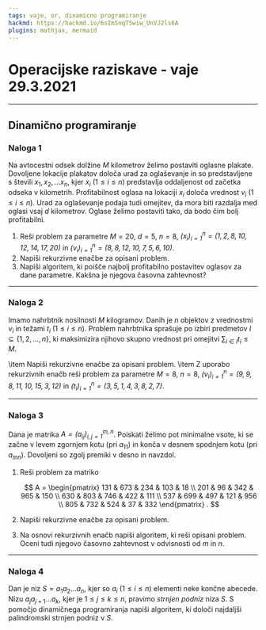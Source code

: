 ```yaml
---
tags: vaje, or, dinamicno programiranje
hackmd: https://hackmd.io/6sImSnqTSwiw_UnVJ2ls6A
plugins: mathjax, mermaid
---
```

# Operacijske raziskave - vaje 29.3.2021

---

## Dinamično programiranje

### Naloga 1

Na avtocestni odsek dolžine $M$ kilometrov želimo postaviti oglasne plakate. Dovoljene lokacije plakatov določa urad za oglaševanje in so predstavljene s števili ${x_1}, {x_2}, \dots {x_n}$, kjer ${x_i}$ ($1 \le i \le n$) predstavlja oddaljenost od začetka odseka v kilometrih. Profitabilnost oglasa na lokaciji ${x_i}$ določa vrednost ${v_i}$ ($1 \le i \le n$). Urad za oglaševanje podaja tudi omejitev, da mora biti razdalja med oglasi vsaj $d$ kilometrov. Oglase želimo postaviti tako, da bodo čim bolj profitabilni.

1. Reši problem za parametre $M = 20$, $d = 5$, $n = 8$, <i>$(x_i)_{i=1}^n = (1, 2, 8, 10, 12, 14, 17, 20)$</i> in <i>$(v_i)_{i=1}^n = (8, 8, 12, 10, 7, 5, 6, 10)$</i>.
2. Napiši rekurzivne enačbe za opisani problem.
3. Napiši algoritem, ki poišče najbolj profitabilno postavitev oglasov za dane parametre. Kakšna je njegova časovna zahtevnost?

---

### Naloga 2

Imamo nahrbtnik nosilnosti $M$ kilogramov. Danih je $n$ objektov z vrednostmi ${v_i}$ in težami ${t_i}$ ($1 \le i \le n$). Problem nahrbtnika sprašuje po izbiri predmetov $I \subseteq \{1, 2, \dots, n\}$, ki maksimizira njihovo skupno vrednost pri omejitvi $\sum_{i \in I} t_i \le M$.

\item Napiši rekurzivne enačbe za opisani problem.
\item Z uporabo rekurzivnih enačb reši problem za parametre $M = 8$, $n = 8$, <i>$(v_i)_{i=1}^n = (9, 9, 8, 11, 10, 15, 3, 12)$</i> in <i>$(t_i)_{i=1}^n = (3, 5, 1, 4, 3, 8, 2, 7)$</i>.

---

### Naloga 3

Dana je matrika <i>$A = (a_{ij})_{i,j=1}^{m,n}$</i>. Poiskati želimo pot minimalne vsote, ki se začne v levem zgornjem kotu (pri ${a_{11}}$) in konča v desnem spodnjem kotu (pri ${a_{mn}}$). Dovoljeni so zgolj premiki v desno in navzdol.

1. Reši problem za matriko

   $$
   A = \begin{pmatrix}
   131 & 673 & 234 & 103 &  18 \\
   201 &  96 & 342 & 965 & 150 \\
   630 & 803 & 746 & 422 & 111 \\
   537 & 699 & 497 & 121 & 956 \\
   805 & 732 & 524 &  37 & 332
   \end{pmatrix} .
   $$

2. Napiši rekurzivne enačbe za opisani problem.

3. Na osnovi rekurzivnih enačb napiši algoritem, ki reši opisani problem. Oceni tudi njegovo časovno zahtevnost v odvisnosti od $m$ in $n$.

---

### Naloga 4

Dan je niz $S = {a_1} {a_2} \dots {a_n}$, kjer so ${a_i}$ ($1 \le i \le n$) elementi neke končne abecede. Nizu ${a_j} {a_{j+1}} \dots {a_k}$, kjer je $1 \le j \le k \le n$, pravimo *strnjen podniz* niza $S$. S pomočjo dinamičnega programiranja napiši algoritem, ki določi najdaljši palindromski strnjen podniz v $S$.